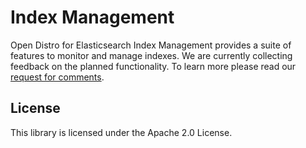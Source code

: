 # Index Management

Open Distro for Elasticsearch Index Management provides a suite of features to monitor and manage indexes. We are currently collecting feedback on the planned functionality. To learn more please read our [request for comments](./RFC.md).

## License

This library is licensed under the Apache 2.0 License.
